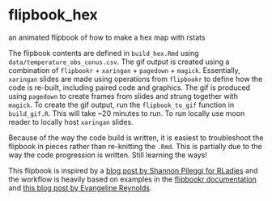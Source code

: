 # flipbook_hex
an animated flipbook of how to make a hex map with rstats

The flipbook contents are defined in `build_hex.Rmd` using `data/temperature_obs_conus.csv`. The gif output is created using a combination of `flipbookr` + `xaringan` + `pagedown` + `magick`. Essentially, `xaringan` slides are made using operations from `flipbookr` to define how the code is re-built, including paired code and graphics. The gif is produced using `pagedown` to create frames from slides and strung together with `magick`. To create the gif output, run the `flipbook_to_gif` function in `build_gif.R`. This will take ~20 minutes to run. To run locally use moon reader to locally host `xaringan` slides.

Because of the way the code build is written, it is easiest to troubleshoot the flipbook in pieces rather than re-knitting the `.Rmd`. This is partially due to the way the code progression is written. Still learning the ways! 

This flipbook is inspired by a [blog post by Shannon Pileggi for RLadies](https://www.pipinghotdata.com/posts/2021-03-08-r-ladies-styled-code-gifs-with-xaringan-and-flipbookr/) and the workflow is heavily based on examples in the [flipbookr documentation](https://github.com/EvaMaeRey/flipbookr#template) and [this blog post by Evangeline Reynolds](https://evamaerey.github.io/little_flipbooks_library/about/what_the_flipbook).
